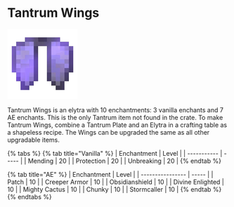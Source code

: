 # Tantrum Wings

![](<../../.gitbook/assets/Polished Wings.gif>)

Tantrum Wings is an elytra with 10 enchantments: 3 vanilla enchants and 7 AE enchants. This is the only Tantrum item not found in the crate. To make Tantrum Wings, combine a Tantrum Plate and an Elytra in a crafting table as a shapeless recipe. The Wings can be upgraded the same as all other upgradable items.

{% tabs %}
{% tab title="Vanilla" %}
| Enchantment | Level |
| ----------- | ----- |
| Mending     | 20    |
| Protection  | 20    |
| Unbreaking  | 20    |
{% endtab %}

{% tab title="AE" %}
| Enchantment      | Level |
| ---------------- | ----- |
| Patch            | 10    |
| Creeper Armor    | 10    |
| Obsidianshield   | 10    |
| Divine Enlighted | 10    |
| Mighty Cactus    | 10    |
| Chunky           | 10    |
| Stormcaller      | 10    |
{% endtab %}
{% endtabs %}
